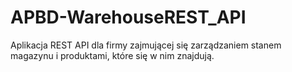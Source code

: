 # APBD-WarehouseREST_API
Aplikacja REST API dla firmy zajmującej się zarządzaniem stanem magazynu i produktami, które się w nim znajdują.
